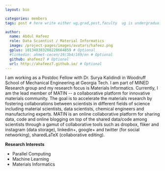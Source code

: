 ```yaml
---
layout: bio

categories: members
tags: post # here write either ug,grad,post,faculty  ug is undergraduate, grad self explanatory, post is for post docs and visiting professors

author:
  name: Abdul Hafeez
  role: Data Scientist / Material Informatics 
  image: /project-pages/images/avatars/hafeez.png
  gplus: 101348383208228664859 # Optional
  #linkedin: ahmet-cecen/19/3b4/169/en # Optional
  github: ahafeez7 # Optional
  url: http://ahafeez7.github.io/ # Optional
---
```


I am working as a Postdoc Fellow with Dr. Surya Kalidindi in Woodruff School of Mechanical Engineering at Georgia Tech. I am part of MINED Research group and my research focus is Materials Informatics. Currently, I am the lead member of MATIN -- a collaborative platform for innovative materials community. The goal is to accelerate the materials research by fostering collaborations between scientists in different fields of science including material scientists, data scientists, chemical engineers and manufacturing experts. MATIN is an online collaborative platform for sharing data, code and online blogging on top of the shared data/code among scientists through a gamut of collaborative tools such as dropbox, fliker and instagram (data storage), linkedin+, google+ and twitter (for social networking), sharedLaTeX (collaborative editing).

**Research Interests**

* Parallel Computing
* Machine Learning
* Materials Informatics